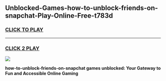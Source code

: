 
## Unblocked-Games-how-to-unblock-friends-on-snapchat-Play-Online-Free-t783d
<h3>
<a href="https://premium76.site?title=how-to-unblock-friends-on-snapchat&ref=26A">CLICK TO PLAY</a></h3>
<hr>

<h3>
<a href="https://premium76.site?title=how-to-unblock-friends-on-snapchat&ref=26A">CLICK 2 PLAY</a>
  
</h3>

<a href="https://premium76.site?title=how-to-unblock-friends-on-snapchat&ref=26A"><img src="https://clearcache.store/games.png"></a>


**how-to-unblock-friends-on-snapchat games unblocked: Your Gateway to Fun and Accessible Online Gaming**
